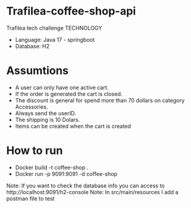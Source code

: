 # Trafilea-coffee-shop-api
Trafilea tech challenge
TECHNOLOGY
  - Language: Java 17 - springboot
  - Database: H2

# Assumtions
  - A user can only have one active cart.
  - If the order is generated the cart is closed.
  - The discount is general for spend more than 70 dollars on category Accessories.
  - Always send the userID.
  - The shipping is 10 Dolars.
  - Items can be created when the cart is created

# How to run
  - Docker build -t coffee-shop .
  - Docker run -p 9091:9091 -d coffee-shop


Note: If you want to check the database info you can access to http://localhost:9091/h2-console
Note: In src/main/resources I add a postman file to test
